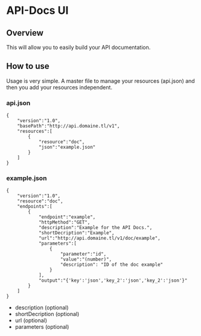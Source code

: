 # API-Docs UI

## Overview
This will allow you to easily build your API documentation.

## How to use
Usage is very simple. A master file to manage your resources (api.json) and then you add your resources independent.

### api.json
	{
		"version":"1.0",
		"basePath":"http://api.domaine.tl/v1",
		"resources":[
			{
				"resource":"doc",
				"json":"example.json"
			}
		]
	}

### example.json
	{
		"version":"1.0",
		"resource":"doc",
		"endpoints":[
			{
				"endpoint":"example",
				"httpMethod":"GET",
				"description":"Example for the API Docs.",
				"shortDecription":"Example",
				"url":"http://api.domaine.tl/v1/doc/example",
				"parameters":[
					{
						"parameter":"id",
						"value":"(number)",
						"description": "ID of the doc example"
					}
				],
				"output":"{'key':'json','key_2':'json','key_2':'json'}"
			}
		]
	} 

- description (optional)
- shortDecription (optional)
- url (optional)
- parameters (optional)